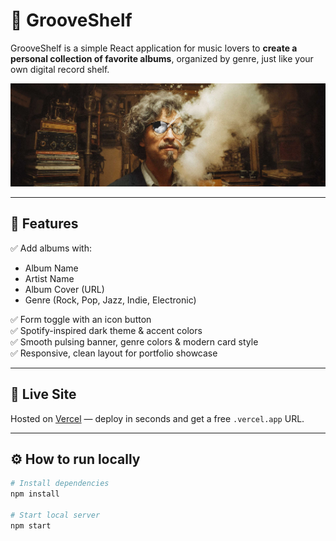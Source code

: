 # 🎵 GrooveShelf

GrooveShelf is a simple React application for music lovers to **create a personal collection of favorite albums**, organized by genre, just like your own digital record shelf.

![GrooveShelf Banner](./public/images/banner.jpg)

---

## 📌 **Features**

✅ Add albums with:
- Album Name  
- Artist Name  
- Album Cover (URL)  
- Genre (Rock, Pop, Jazz, Indie, Electronic)

✅ Form toggle with an icon button  
✅ Spotify-inspired dark theme & accent colors  
✅ Smooth pulsing banner, genre colors & modern card style  
✅ Responsive, clean layout for portfolio showcase

---

## 🚀 **Live Site**

Hosted on [Vercel](https://vercel.com/) — deploy in seconds and get a free `.vercel.app` URL.

---

## ⚙️ **How to run locally**

```bash
# Install dependencies
npm install

# Start local server
npm start
